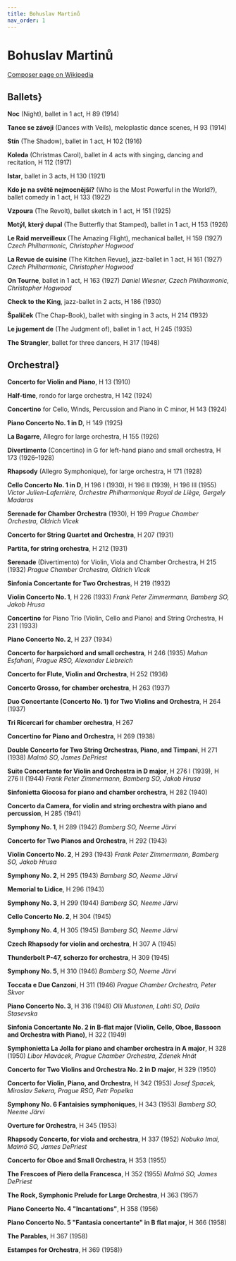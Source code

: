 ```yaml
---
title: Bohuslav Martinů
nav_order: 1
---
```


# Bohuslav Martinů



[Composer page on Wikipedia](https://en.wikipedia.org/wiki/List_of_compositions_by_Bohuslav_Martinů)

## Ballets}

**Noc** (Night), ballet in 1 act, H 89 (1914)

**Tance se závoji** (Dances with Veils), meloplastic dance scenes, H 93 (1914)

**Stín** (The Shadow), ballet in 1 act, H 102 (1916)

**Koleda** (Christmas Carol), ballet in 4 acts with singing, dancing and recitation, H 112 (1917)

**Istar**, ballet in 3 acts, H 130 (1921)

**Kdo je na světě nejmocnější?** (Who is the Most Powerful in the World?), ballet comedy in 1 act, H 133 (1922)

**Vzpoura** (The Revolt), ballet sketch in 1 act, H 151 (1925)

**Motýl, který dupal** (The Butterfly that Stamped), ballet in 1 act, H 153 (1926)

**Le Raid merveilleux** (The Amazing Flight), mechanical ballet, H 159 (1927) *Czech Philharmonic, Christopher Hogwood*

**La Revue de cuisine** (The Kitchen Revue), jazz-ballet in 1 act, H 161 (1927) *Czech Philharmonic, Christopher Hogwood*

**On Tourne**, ballet in 1 act, H 163 (1927) *Daniel Wiesner, Czech Philharmonic, Christopher Hogwood*

**Check to the King**, jazz-ballet in 2 acts, H 186 (1930)

**Špalíček** (The Chap-Book), ballet with singing in 3 acts, H 214 (1932)

**Le jugement de** (The Judgment of), ballet in 1 act, H 245 (1935)

**The Strangler**, ballet for three dancers, H 317 (1948)


## Orchestral}

**Concerto for Violin and Piano**, H 13 (1910)

**Half-time**, rondo for large orchestra, H 142 (1924)

**Concertino** for Cello, Winds, Percussion and Piano in C minor, H 143 (1924)

**Piano Concerto No. 1 in D**, H 149 (1925)

**La Bagarre**, Allegro for large orchestra, H 155 (1926)

**Divertimento** (Concertino) in G for left-hand piano and small orchestra, H 173 (1926–1928)

**Rhapsody** (Allegro Symphonique), for large orchestra, H 171 (1928)

**Cello Concerto No. 1 in D**, H 196 I (1930), H 196 II (1939), H 196 III (1955) *Victor Julien-Laferrière, Orchestre Philharmonique Royal de Liège, Gergely Madaras*

**Serenade for Chamber Orchestra** (1930), H 199 *Prague Chamber Orchestra, Oldrich Vlcek*

**Concerto for String Quartet and Orchestra**, H 207 (1931)

**Partita, for string orchestra**, H 212 (1931)

**Serenade** (Divertimento) for Violin, Viola and Chamber Orchestra, H 215 (1932) *Prague Chamber Orchestra, Oldrich Vlcek*

**Sinfonia Concertante for Two Orchestras**, H 219 (1932)

**Violin Concerto No. 1**, H 226 (1933) *Frank Peter Zimmermann, Bamberg SO, Jakob Hrusa*

**Concertino** for Piano Trio (Violin, Cello and Piano) and String Orchestra, H 231 (1933)

**Piano Concerto No. 2**, H 237 (1934)

**Concerto for harpsichord and small orchestra**, H 246 (1935) *Mahan Esfahani, Prague RSO, Alexander Liebreich*

**Concerto for Flute, Violin and Orchestra**, H 252 (1936)

**Concerto Grosso, for chamber orchestra**, H 263 (1937)

**Duo Concertante (Concerto No. 1) for Two Violins and Orchestra**, H 264 (1937)

**Tri Ricercari for chamber orchestra**, H 267

**Concertino for Piano and Orchestra**, H 269 (1938)

**Double Concerto for Two String Orchestras, Piano, and Timpani**, H 271 (1938) *Malmö SO, James DePriest*

**Suite Concertante for Violin and Orchestra in D major**, H 276 I (1939), H 276 II (1944) *Frank Peter Zimmermann, Bamberg SO, Jakob Hrusa*

**Sinfonietta Giocosa for piano and chamber orchestra**, H 282 (1940)

**Concerto da Camera, for violin and string orchestra with piano and percussion**, H 285 (1941)

**Symphony No. 1**, H 289 (1942) *Bamberg SO, Neeme Järvi*

**Concerto for Two Pianos and Orchestra**, H 292 (1943)

**Violin Concerto No. 2**, H 293 (1943) *Frank Peter Zimmermann, Bamberg SO, Jakob Hrusa*

**Symphony No. 2**, H 295 (1943) *Bamberg SO, Neeme Järvi*

**Memorial to Lidice**, H 296 (1943)

**Symphony No. 3**, H 299 (1944) *Bamberg SO, Neeme Järvi*

**Cello Concerto No. 2**, H 304 (1945)

**Symphony No. 4**, H 305 (1945) *Bamberg SO, Neeme Järvi*

**Czech Rhapsody for violin and orchestra**, H 307 A (1945)

**Thunderbolt P-47, scherzo for orchestra**, H 309 (1945)

**Symphony No. 5**, H 310 (1946) *Bamberg SO, Neeme Järvi*

**Toccata e Due Canzoni**, H 311 (1946) *Prague Chamber Orchestra, Peter Skvor*

**Piano Concerto No. 3**, H 316 (1948) *Olli Mustonen, Lahti SO, Dalia Stasevska*

**Sinfonia Concertante No. 2 in B-flat major (Violin, Cello, Oboe, Bassoon and Orchestra with Piano)**, H 322 (1949)

**Symphonietta La Jolla for piano and chamber orchestra in A major**, H 328 (1950) *Libor Hlavácek, Prague Chamber Orchestra, Zdenek Hnát*

**Concerto for Two Violins and Orchestra No. 2 in D major**, H 329 (1950)

**Concerto for Violin, Piano, and Orchestra**, H 342 (1953) *Josef Spacek, Miroslav Sekera, Prague RSO, Petr Popelka*

**Symphony No. 6 Fantaisies symphoniques**, H 343 (1953) *Bamberg SO, Neeme Järvi*

**Overture for Orchestra**, H 345 (1953)

**Rhapsody Concerto, for viola and orchestra**, H 337 (1952) *Nobuko Imai, Malmö SO, James DePriest*

**Concerto for Oboe and Small Orchestra**, H 353 (1955)

**The Frescoes of Piero della Francesca**, H 352 (1955) *Malmö SO, James DePriest*

**The Rock, Symphonic Prelude for Large Orchestra**, H 363 (1957)

**Piano Concerto No. 4 "Incantations"**, H 358 (1956)

**Piano Concerto No. 5 "Fantasia concertante" in B flat major**, H 366 (1958)

**The Parables**, H 367 (1958)

**Estampes for Orchestra**, H 369 (1958)}

